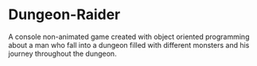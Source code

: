 # Dungeon-Raider
A console non-animated game created with object oriented programming about a man who fall into a dungeon filled with different monsters and his journey throughout the dungeon.
